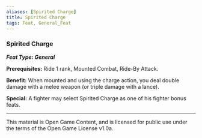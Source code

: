 ```yaml
---
aliases: [Spirited Charge]
title: Spirited Charge
tags: Feat, General_Feat
---
```

### Spirited Charge 
***Feat Type: General***

**Prerequisites:** Ride 1 rank, Mounted Combat, Ride-By Attack.

**Benefit:** When mounted and using the charge action, you deal double
damage with a melee weapon (or triple damage with a lance).

**Special:** A fighter may select Spirited Charge as one of his fighter
bonus feats.

---

This material is Open Game Content, and is licensed for public use under
the terms of the Open Game License v1.0a.
